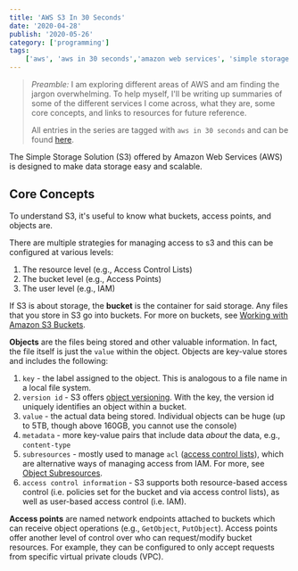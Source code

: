 ```yaml
---
title: 'AWS S3 In 30 Seconds'
date: '2020-04-28'
publish: '2020-05-26'
category: ['programming']
tags:
    ['aws', 'aws in 30 seconds','amazon web services', 'simple storage solution', 's3', 'beginner']
---
```


> _Preamble:_ I am exploring different areas of AWS and am finding the jargon overwhelming. To help myself, I'll be writing up summaries of some of the different services I come across, what they are, some core concepts, and links to resources for future reference.
>
> All entries in the series are tagged with `aws in 30 seconds` and can be found [here](../../../tags/aws-in-30-seconds/).

The Simple Storage Solution (S3) offered by Amazon Web Services (AWS) is designed to make data storage easy and scalable.

## Core Concepts

To understand S3, it's useful to know what buckets, access points, and objects are.

There are multiple strategies for managing access to s3 and this can be configured at various levels:

1. The resource level (e.g., Access Control Lists)
2. The bucket level (e.g., Access Points)
3. The user level (e.g., IAM)

If S3 is about storage, the **bucket** is the container for said storage. Any files that you store in S3 go into buckets. For more on buckets, see [Working with Amazon S3 Buckets](https://docs.aws.amazon.com/AmazonS3/latest/dev/UsingBucket.html).

**Objects** are the files being stored and other valuable information. In fact, the file itself is just the `value` within the object. Objects are key-value stores and includes the following:

1. `key` - the label assigned to the object. This is analogous to a file name in a local file system.
2. `version id` - S3 offers [object versioning](https://docs.aws.amazon.com/AmazonS3/latest/dev/ObjectVersioning.html). With the key, the version id uniquely identifies an object within a bucket.
3. `value` - the actual data being stored. Individual objects can be huge (up to 5TB, though above 160GB, you cannot use the console)
4. `metadata` - more key-value pairs that include data _about_ the data, e.g., `content-type`
5. `subresources` - mostly used to manage `acl` ([access control lists](https://docs.aws.amazon.com/AmazonS3/latest/dev/S3_ACLs_UsingACLs.html)), which are alternative ways of managing access from IAM. For more, see [Object Subresources](https://docs.aws.amazon.com/AmazonS3/latest/dev/ObjectAndSoubResource.html).
6. `access control information` - S3 supports both resource-based access control (i.e. policies set for the bucket and via access control lists), as well as user-based access control (i.e. IAM).

**Access points** are named network endpoints attached to buckets which can receive object operations (e.g., `GetObject`, `PutObject`). Access points offer another level of control over who can request/modify bucket resources. For example, they can be configured to only accept requests from specific virtual private clouds (VPC).
